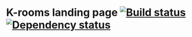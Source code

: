 # K-rooms landing page [![Build status][travis-image]][travis-url] [![Dependency status][dependency-image]][dependency-url]
[travis-image]: https://travis-ci.org/rogatnev-nikita/k-rooms_landing.svg?branch=gh-pages
[travis-url]: https://travis-ci.org/rogatnev-nikita/k-rooms_landing
[dependency-image]: https://david-dm.org/rogatnev-nikita/k-rooms_landing.svg?style=flat-square
[dependency-url]: https://david-dm.org/rogatnev-nikita/k-rooms_landing
